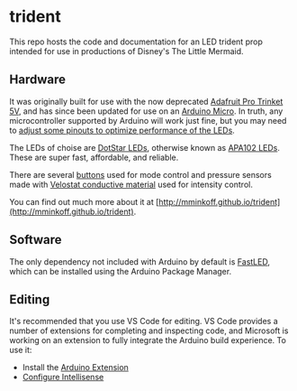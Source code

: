 # trident

This repo hosts the code and documentation for an LED trident prop intended for
use in productions of Disney's The Little Mermaid.

## Hardware

It was originally built for use with the now deprecated [Adafruit Pro Trinket
5V](https://www.adafruit.com/products/2000), and has since been updated for use
on an [Arduino Micro](https://store.arduino.cc/products/arduino-micro). In
truth, any microcontroller supported by Arduino will work just fine, but you may
need to [adjust some pinouts to optimize performance of the
LEDs](https://github.com/FastLED/FastLED/wiki/Wiring-leds).

The LEDs of choise are [DotStar LEDs](https://www.adafruit.com/categories/885),
otherwise known as [APA102
LEDs](https://github.com/FastLED/FastLED/wiki/Chipset-reference). These are
super fast, affordable, and reliable.

There are several [buttons](https://www.adafruit.com/categories/235) used for
mode control and pressure sensors made with [Velostat conductive
material](https://www.adafruit.com/products/1361) used for intensity control.

You can find out much more about it at
[http://mminkoff.github.io/trident](http://mminkoff.github.io/trident).

## Software

The only dependency not included with Arduino by default is
[FastLED](https://github.com/FastLED/FastLED), which can be installed using the
Arduino Package Manager.

## Editing

It's recommended that you use VS Code for editing. VS Code provides a number of
extensions for completing and inspecting code, and Microsoft is working on an
extension to fully integrate the Arduino build experience. To use it:

- Install the [Arduino Extension](https://github.com/microsoft/vscode-arduino)
- [Configure Intellisense](https://stackoverflow.com/a/54510703)
